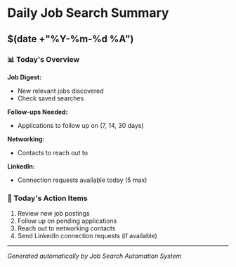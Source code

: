 # Daily Job Search Summary
## $(date +"%Y-%m-%d %A")

### 📊 Today's Overview

**Job Digest:**
- New relevant jobs discovered
- Check saved searches

**Follow-ups Needed:**
- Applications to follow up on (7, 14, 30 days)

**Networking:**
- Contacts to reach out to

**LinkedIn:**
- Connection requests available today (5 max)

### 🎯 Today's Action Items

1. Review new job postings
2. Follow up on pending applications
3. Reach out to networking contacts
4. Send LinkedIn connection requests (if available)

---
*Generated automatically by Job Search Automation System*
